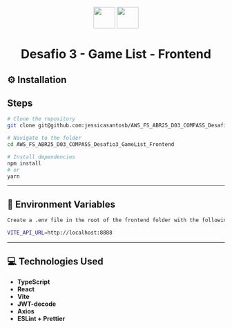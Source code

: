 <p align="center">
  <img src="https://img.icons8.com/color/48/typescript.png" width="50"/>
  <img src="https://img.icons8.com/color/48/react-native.png" width="50"/>
</p>

<h1 align="center">Desafio 3 - Game List - Frontend</h1>

## ⚙️ Installation

## Steps

```bash
# Clone the repository
git clone git@github.com:jessicasantosb/AWS_FS_ABR25_D03_COMPASS_Desafio3_GameList_Frontend.git

# Navigate to the folder
cd AWS_FS_ABR25_D03_COMPASS_Desafio3_GameList_Frontend

# Install dependencies
npm install
# or
yarn

```

---

## 🤖 Environment Variables

```bash
Create a .env file in the root of the frontend folder with the following content:

VITE_API_URL=http://localhost:8888

```

---

## 💻 Technologies Used

- **TypeScript**
- **React**
- **Vite**
- **JWT-decode**
- **Axios**
- **ESLint + Prettier**
